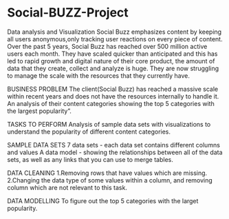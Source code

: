 # Social-BUZZ-Project
Data analysis and Visualization
Social Buzz emphasizes content by keeping all users anonymous,only tracking user reactions on every piece of content. 
Over the past 5 years, Social Buzz has reached over 500 million active users each month. 
They have scaled quicker than anticipated and this  has led to rapid growth and digital nature of their core product, the amount of data that they create, collect and analyze is huge.
They are now struggling to manage the scale with the resources that they currently have.

BUSINESS PROBLEM
The client(Social Buzz) has reached a massive scale within recent years and does not have the resources internally to handle it. 
An analysis of their content categories showing the top 5 categories with the largest popularity”.

TASKS TO PERFORM
Analysis of sample data sets with visualizations to understand the popularity of different content categories.

SAMPLE DATA SETS
7 data sets - each data set contains different columns and values
A data model - showing the relationships between all of the data sets, as well as any links that you can use to merge tables.


DATA CLEANING
      1.Removing rows that have values which are missing.
       2.Changing the data type of some values within a column, and removing column which are not relevant to this task.

DATA MODELLING
To figure out the top 5 categories with the larget popularity.

 